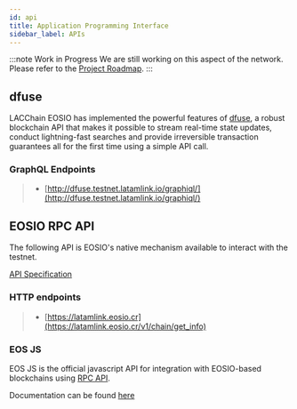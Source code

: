 ```yaml
---
id: api
title: Application Programming Interface
sidebar_label: APIs
---
```


:::note Work in Progress
We are still working on this aspect of the network. Please refer to the [Project Roadmap](../testnet/roadmap).
:::

## dfuse 	 

LACChain EOSIO has implemented the powerful features of [dfuse](https://www.dfuse.io/en), a robust blockchain API that makes it possible to stream real-time state updates, conduct lightning-fast searches and provide irreversible transaction guarantees all for the first time using a simple API call.

### GraphQL Endpoints


>  - [http://dfuse.testnet.latamlink.io/graphiql/](http://dfuse.testnet.latamlink.io/graphiql/)


## EOSIO RPC API 

The following API is EOSIO's native mechanism available to interact with the testnet.

[API Specification](https://developers.eos.io/manuals/eos/latest/nodeos/plugins/chain_api_plugin/api-reference/index)


### HTTP endpoints

> - [https://latamlink.eosio.cr](https://latamlink.eosio.cr/v1/chain/get_info)


### EOS JS

EOS JS is the official javascript API for integration with EOSIO-based blockchains using [RPC API](https://developers.eos.io/eosio-nodeos/reference).

Documentation can be found [here](https://eosio.github.io/eosjs)